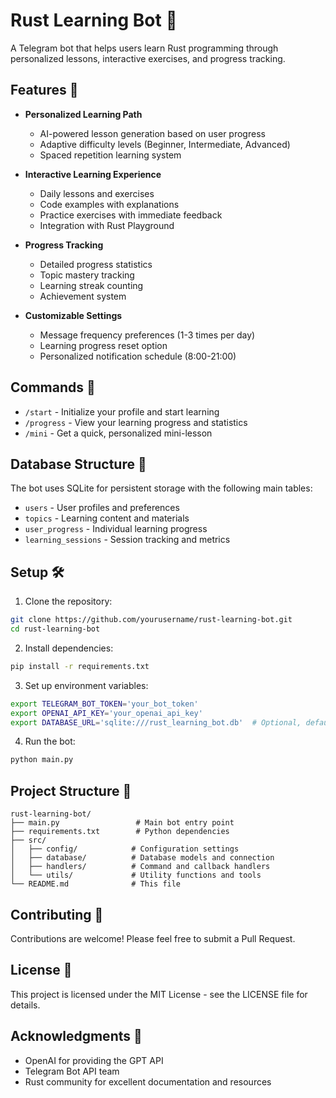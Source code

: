 # Rust Learning Bot 🤖

A Telegram bot that helps users learn Rust programming through personalized lessons, interactive exercises, and progress tracking.

## Features 🚀

- **Personalized Learning Path**
  - AI-powered lesson generation based on user progress
  - Adaptive difficulty levels (Beginner, Intermediate, Advanced)
  - Spaced repetition learning system

- **Interactive Learning Experience**
  - Daily lessons and exercises
  - Code examples with explanations
  - Practice exercises with immediate feedback
  - Integration with Rust Playground

- **Progress Tracking**
  - Detailed progress statistics
  - Topic mastery tracking
  - Learning streak counting
  - Achievement system

- **Customizable Settings**
  - Message frequency preferences (1-3 times per day)
  - Learning progress reset option
  - Personalized notification schedule (8:00-21:00)

## Commands 📝

- `/start` - Initialize your profile and start learning
- `/progress` - View your learning progress and statistics
- `/mini` - Get a quick, personalized mini-lesson

## Database Structure 💾

The bot uses SQLite for persistent storage with the following main tables:
- `users` - User profiles and preferences
- `topics` - Learning content and materials
- `user_progress` - Individual learning progress
- `learning_sessions` - Session tracking and metrics

## Setup 🛠️

1. Clone the repository:
```bash
git clone https://github.com/yourusername/rust-learning-bot.git
cd rust-learning-bot
```

2. Install dependencies:
```bash
pip install -r requirements.txt
```

3. Set up environment variables:
```bash
export TELEGRAM_BOT_TOKEN='your_bot_token'
export OPENAI_API_KEY='your_openai_api_key'
export DATABASE_URL='sqlite:///rust_learning_bot.db'  # Optional, defaults to this value
```

4. Run the bot:
```bash
python main.py
```

## Project Structure 📁

```
rust-learning-bot/
├── main.py                 # Main bot entry point
├── requirements.txt        # Python dependencies
├── src/
│   ├── config/            # Configuration settings
│   ├── database/          # Database models and connection
│   ├── handlers/          # Command and callback handlers
│   └── utils/             # Utility functions and tools
└── README.md              # This file
```

## Contributing 🤝

Contributions are welcome! Please feel free to submit a Pull Request.

## License 📄

This project is licensed under the MIT License - see the LICENSE file for details.

## Acknowledgments 🙏

- OpenAI for providing the GPT API
- Telegram Bot API team
- Rust community for excellent documentation and resources
